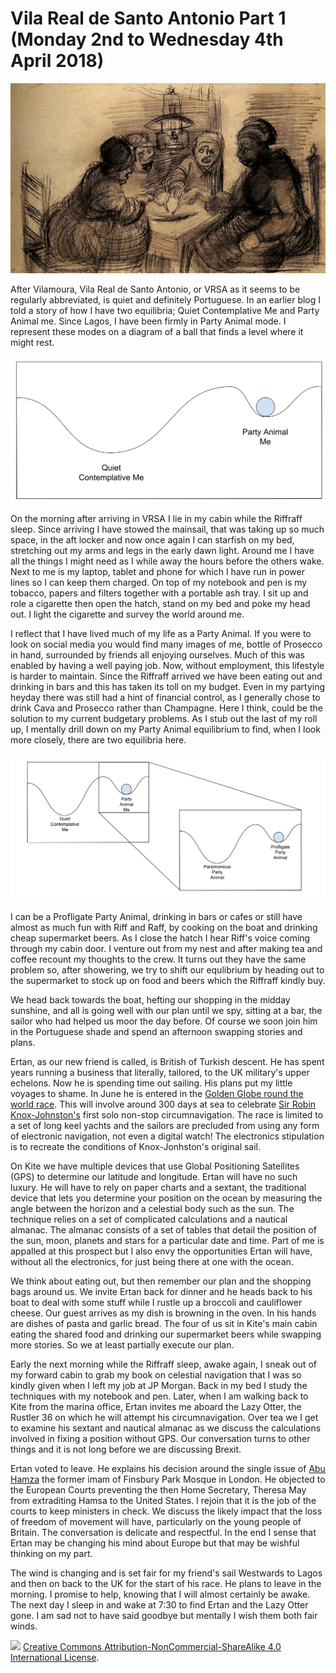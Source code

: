 # Vila Real de Santo Antonio Part 1 (Monday 2nd to Wednesday 4th April 2018) #

![* Four People Sharing A Meal (1885) Vincent van Gogh *](../images/FourPeopleSharingAMeal.jpg "Four People Sharing a Meal")

After Vilamoura, Vila Real de Santo Antonio, or VRSA as it seems to be regularly abbreviated, is quiet and definitely Portuguese. In an earlier blog I told a story of how I have two equilibria; Quiet Contemplative Me and Party Animal me. Since Lagos, I have been firmly in Party Animal mode. I represent these modes on a diagram of a ball that finds a level where it might rest.

![*Party Animal Me (2018) The Author *](../images/PartyAnimalMe.svg "Party Animal Me") 

On the morning after arriving in VRSA I lie in my cabin while the Riffraff sleep. Since arriving I have stowed the mainsail, that was taking up so much space, in the aft locker and now once again I can starfish on my bed, stretching out my arms and legs in the early dawn light. Around me I have all the things I might need as I while away the hours before the others wake. Next to me is my laptop, tablet and phone for which I have run in power lines so I can keep them charged. On top of my notebook and pen is my tobacco, papers and filters together with a portable ash tray. I sit up and role a cigarette then open the hatch, stand on my bed and poke my head out. I light the cigarette and survey the world around me. 

I reflect that I have lived much of my life as a Party Animal. If you were to look on social media you would find many images of me, bottle of Prosecco in hand, surrounded by friends all enjoying ourselves. Much of this was enabled by having a well paying job. Now, without employment, this lifestyle is harder to maintain. Since the Riffraff arrived we have been eating out and drinking in bars and this has taken its toll on my budget. Even in my partying heyday there was still had a hint of financial control, as I generally chose to drink Cava and Prosecco rather than Champagne. Here I think, could be the solution to my current budgetary problems. As I stub out the last of my roll up, I mentally drill down on my Party Animal equilibrium to find, when I look more closely, there are two equilibria here.  

![*Party Animal Equilibria (2018) The Author *](../images/PartyAnimalEquilibria.svg "Party Animal Equilibria")

I can be a Profligate Party Animal, drinking in bars or cafes or still have almost as much fun with Riff and Raff, by cooking on the boat and drinking cheap supermarket beers. As I close the hatch I hear Riff's voice coming through my cabin door. I venture out from my nest and after making tea and coffee recount my thoughts to the crew. It turns out they have the same problem so, after showering, we try to shift our equlibrium by heading out to the supermarket to stock up on food and beers which the Riffraff kindly buy.

We head back towards the boat, hefting our shopping in the midday sunshine, and all is going well with our plan until we spy, sitting at a bar, the sailor who had helped us moor the day before. Of course we soon join him in the Portuguese shade and spend an afternoon swapping stories and plans.

Ertan, as our new friend is called, is British of Turkish descent. He has spent years running a business that literally, tailored, to the UK military's upper echelons. Now he is spending time out sailing. His plans put my little voyages to shame. In June he is entered in the [Golden Globe round the world race](http://goldengloberace.com/). This will involve around 300 days at sea to celebrate [Sir Robin Knox-Johnston's](https://en.wikipedia.org/wiki/Robin_Knox-Johnston) first solo non-stop circumnavigation. The race is limited to a set of long keel yachts and the sailors are precluded from using any form of electronic navigation, not even a digital watch! The electronics stipulation is to recreate the conditions of Knox-Jonhston's original sail. 

On Kite we have multiple devices that use Global Positioning Satellites (GPS) to determine our latitude and longitude. Ertan will have no such luxury. He will have to rely on paper charts and a sextant, the traditional device that lets you determine your position on the ocean by measuring the angle between the horizon and a celestial body such as the sun. The technique relies on a set of complicated calculations and a nautical almanac. The almanac consists of a set of tables that detail the position of the sun, moon, planets and stars for a particular date and time. Part of me is appalled at this prospect but I also envy the opportunities Ertan will have, without all the electronics, for just being there at one with the ocean.

We think about eating out, but then remember our plan and the shopping bags around us. We invite Ertan back for dinner and he heads back to his boat to deal with some stuff while I rustle up a broccoli and cauliflower cheese. Our guest arrives as my dish is browning in the oven. In his hands are dishes of pasta and garlic bread. The four of us sit in Kite's main cabin eating the shared food and drinking our supermarket beers while swapping more stories. So we at least partially execute our plan.

Early the next morning while the Riffraff sleep, awake again, I sneak out of my forward cabin to grab my book on celestial navigation that I was so kindly given when I left my job at JP Morgan. Back in my bed I study the techniques with my notebook and pen. Later, when I am walking back to Kite from the marina office, Ertan invites me aboard the Lazy Otter, the Rustler 36 on which he will attempt his circumnavigation. Over tea we I get to examine his sextant and nautical almanac as we discuss the calculations involved in fixing a position without GPS. Our conversation turns to other things and it is not long before we are discussing Brexit.

Ertan voted to leave. He explains his decision around the single issue of [Abu Hamza](https://en.wikipedia.org/wiki/Abu_Hamza_al-Masri) the former imam of Finsbury Park Mosque in London. He objected to the European Courts preventing the then Home Secretary, Theresa May from extraditing Hamsa to the United States. I rejoin that it is the job of the courts to keep ministers in check. We discuss the likely impact that the loss of freedom of movement will have, particularly on the young people of Britain. The conversation is delicate and respectful. In the end I sense that Ertan may be changing his mind about Europe but that may be wishful thinking on my part. 

The wind is changing and is set fair for my friend's sail Westwards to Lagos and then on back to the UK for the start of his race. He plans to leave in the morning. I promise to help, knowing that I will almost certainly be awake. The next day I sleep in and wake at 7:30 to find Ertan and the Lazy Otter gone. I am sad not to have said goodbye but mentally I wish them both fair winds.

![](https://i.creativecommons.org/l/by-nc-sa/4.0/88x31.png)
[Creative Commons Attribution-NonCommercial-ShareAlike 4.0 International License](href="http://creativecommons.org/licenses/by-nc-sa/4.0/).
